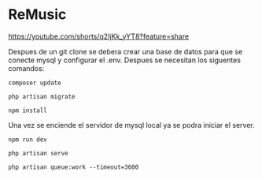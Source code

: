 # ReMusic

https://youtube.com/shorts/q2IjKk_yYT8?feature=share


Despues de un git clone se debera crear una base de datos para que se conecte mysql y configurar el .env. Despues se necesitan los siguentes comandos:
```
composer update
```
```
php artisan migrate
```
```
npm install
```
Una vez se enciende el servidor de mysql local ya se podra iniciar el server.

```
npm run dev
```
```
php artisan serve
```
```
php artisan queue:work --timeout=3600
```